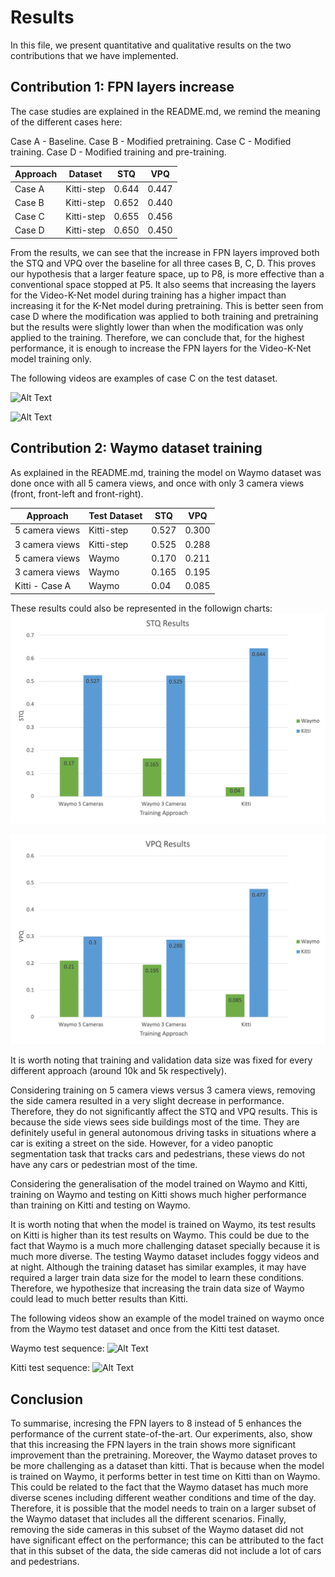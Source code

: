 # Results 

In this file, we present quantitative and qualitative results on the two contributions that we have implemented.

## Contribution 1: FPN layers increase

The case studies are explained in the README.md, we remind the meaning of the different cases here:

Case A - Baseline.
Case B - Modified pretraining.
Case C - Modified training.
Case D - Modified training and pre-training.


| Approach            | Dataset         | STQ       |  VPQ      |
|---------------------|-----------------|-----------|-----------|
| Case A              | Kitti-step      | 0.644     | 0.447     |
| Case B              | Kitti-step      | 0.652     | 0.440     |
| Case C              | Kitti-step      | 0.655     | 0.456     |
| Case D              | Kitti-step      | 0.650     | 0.450     |

From the results, we can see that the increase in FPN layers improved both the STQ and VPQ over the baseline for all three cases B, C, D. This proves our hypothesis that a larger feature space, up to P8, is more effective than a conventional space stopped at P5. 
It also seems that increasing the layers for the Video-K-Net model during training has a higher impact than increasing it for the K-Net model during pretraining. This is better seen from case D where the modification was applied to both training and pretraining but the results were slightly lower than when the modification was only applied to the training. Therefore, we can conclude that, for the highest performance, it is enough to increase the FPN layers for the Video-K-Net model training only.

The following videos are examples of case C on the test dataset.

![Alt Text](./media/fpn_approach_1_2.gif)

![Alt Text](./media/fpn_approach_1_6.gif)

## Contribution 2: Waymo dataset training

As explained in the README.md, training the model on Waymo dataset was done once with all 5 camera views, and once with only 3 camera views (front, front-left and front-right).

| Approach            | Test Dataset    | STQ       |  VPQ      |
|---------------------|-----------------|-----------|-----------|
| 5 camera views      | Kitti-step      | 0.527     | 0.300     |
| 3 camera views      | Kitti-step      | 0.525     | 0.288     |
| 5 camera views      | Waymo           | 0.170     | 0.211     |
| 3 camera views      | Waymo           | 0.165     | 0.195     |
| Kitti - Case A      | Waymo           | 0.04      | 0.085     |

These results could also be represented in the followign charts:
![Alt Text](./media/stq.png)

![Alt Text](./media/vpq.png)

It is worth noting that training and validation data size was fixed for every different approach (around 10k and 5k respectively). 

Considering training on 5 camera views versus 3 camera views, removing the side camera resulted in a very slight decrease in performance. Therefore, they do not significantly affect the STQ and VPQ results. This is because the side views sees side buildings most of the time. They are definitely useful in general autonomous driving tasks in situations where a car is exiting a street on the side. However, for a video panoptic segmentation task that tracks cars and pedestrians, these views do not have any cars or pedestrian most of the time. 

Considering the generalisation of the model trained on Waymo and Kitti, training on Waymo and testing on Kitti shows much higher performance than training on Kitti and testing on Waymo. 

It is worth noting that when the model is trained on Waymo, its test results on Kitti is higher than its test results on Waymo. This could be due to the fact that Waymo is a much more challenging dataset specially because it is much more diverse. The testing Waymo dataset includes foggy videos and at night. Although the training dataset has similar examples, it may have required a larger train data size for the model to learn these conditions. Therefore, we hypothesize that increasing the train data size of Waymo could lead to much better results than Kitti. 

The following videos show an example of the model trained on waymo once from the Waymo test dataset and once from the Kitti test dataset. 

Waymo test sequence:
![Alt Text](./media/test_waymo_5_cameras_on_waymo_front.gif)

Kitti test sequence:
![Alt Text](./media/test_waymo_3_cameras_on_kitti_2.gif)




## Conclusion

To summarise, incresing the FPN layers to 8 instead of 5 enhances the performance of the current state-of-the-art. Our experiments, also, show that this increasing the FPN layers in the train shows more significant improvement than the pretraining. Moreover, the Waymo dataset proves to be more challenging as a dataset than kitti. That is because when the model is trained on Waymo, it performs better in test time on Kitti than on Waymo. This could be related to the fact that the Waymo dataset has much more diverse scenes including different weather conditions and time of the day. Therefore, it is possible that the model needs to train on a larger subset of the Waymo dataset that includes all the different scenarios. Finally, removing the side cameras in this subset of the Waymo dataset did not have significant effect on the performance; this can be attributed to the fact that in this subset of the data, the side cameras did not include a lot of cars and pedestrians. 